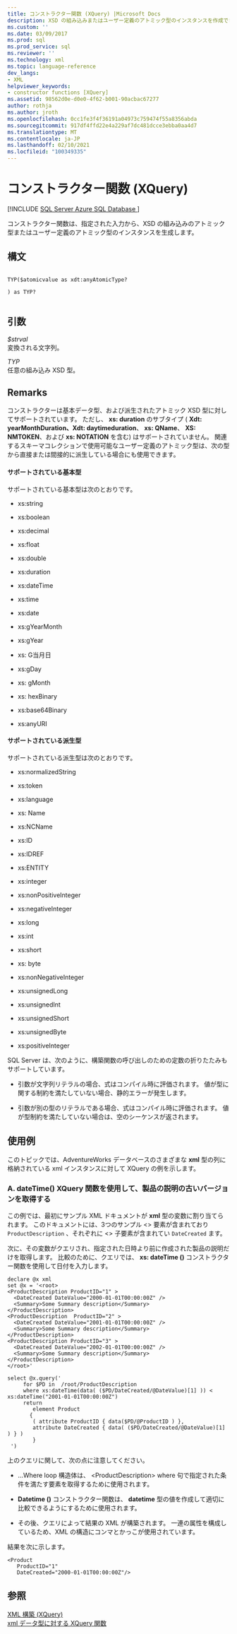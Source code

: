 ```yaml
---
title: コンストラクター関数 (XQuery) |Microsoft Docs
description: XSD の組み込みまたはユーザー定義のアトミック型のインスタンスを作成できるようにする XQuery のコンストラクター関数について説明します。
ms.custom: ''
ms.date: 03/09/2017
ms.prod: sql
ms.prod_service: sql
ms.reviewer: ''
ms.technology: xml
ms.topic: language-reference
dev_langs:
- XML
helpviewer_keywords:
- constructor functions [XQuery]
ms.assetid: 98562d0e-d0e0-4f62-b001-90acbac67277
author: rothja
ms.author: jroth
ms.openlocfilehash: 0cc1fe3f4f36191a04973c759474f55a8356abda
ms.sourcegitcommit: 917df4ffd22e4a229af7dc481dcce3ebba0aa4d7
ms.translationtype: MT
ms.contentlocale: ja-JP
ms.lasthandoff: 02/10/2021
ms.locfileid: "100349335"
---
```

# <a name="constructor-functions-xquery"></a>コンストラクター関数 (XQuery)
[!INCLUDE [SQL Server Azure SQL Database ](../includes/applies-to-version/sqlserver.md)]

  コンストラクター関数は、指定された入力から、XSD の組み込みのアトミック型またはユーザー定義のアトミック型のインスタンスを生成します。  
  
## <a name="syntax"></a>構文  
  
```  
  
TYP($atomicvalue as xdt:anyAtomicType?  
  
) as TYP?  
  
```  
  
## <a name="arguments"></a>引数  
 *$strval*  
 変換される文字列。  
  
 *TYP*  
 任意の組み込み XSD 型。  
  
## <a name="remarks"></a>Remarks  
 コンストラクターは基本データ型、および派生されたアトミック XSD 型に対してサポートされています。 ただし、 **xs: duration** のサブタイプ ( **Xdt: yearMonthDuration、Xdt: daytimeduration**、 **xs: QName**、 **XS: NMTOKEN**、および **xs: NOTATION** を含む) はサポートされていません。 関連するスキーマコレクションで使用可能なユーザー定義のアトミック型は、次の型から直接または間接的に派生している場合にも使用できます。  
  
#### <a name="supported-base-types"></a>サポートされている基本型  
 サポートされている基本型は次のとおりです。  
  
-   xs:string  
  
-   xs:boolean  
  
-   xs:decimal  
  
-   xs:float  
  
-   xs:double  
  
-   xs:duration  
  
-   xs:dateTime  
  
-   xs:time  
  
-   xs:date  
  
-   xs:gYearMonth  
  
-   xs:gYear  
  
-   xs: G当月日  
  
-   xs:gDay  
  
-   xs: gMonth  
  
-   xs: hexBinary  
  
-   xs:base64Binary  
  
-   xs:anyURI  
  
#### <a name="supported-derived-types"></a>サポートされている派生型  
 サポートされている派生型は次のとおりです。  
  
-   xs:normalizedString  
  
-   xs:token  
  
-   xs:language  
  
-   xs: Name  
  
-   xs:NCName  
  
-   xs:ID  
  
-   xs:IDREF  
  
-   xs:ENTITY  
  
-   xs:integer  
  
-   xs:nonPositiveInteger  
  
-   xs:negativeInteger  
  
-   xs:long  
  
-   xs:int  
  
-   xs:short  
  
-   xs: byte  
  
-   xs:nonNegativeInteger  
  
-   xs:unsignedLong  
  
-   xs:unsignedInt  
  
-   xs:unsignedShort  
  
-   xs:unsignedByte  
  
-   xs:positiveInteger  
  
 SQL Server は、次のように、構築関数の呼び出しのための定数の折りたたみもサポートしています。  
  
-   引数が文字列リテラルの場合、式はコンパイル時に評価されます。 値が型に関する制約を満たしていない場合、静的エラーが発生します。  
  
-   引数が別の型のリテラルである場合、式はコンパイル時に評価されます。 値が型制約を満たしていない場合は、空のシーケンスが返されます。  
  
## <a name="examples"></a>使用例  
 このトピックでは、AdventureWorks データベースのさまざまな **xml** 型の列に格納されている xml インスタンスに対して XQuery の例を示します。  
  
### <a name="a-using-the-datetime-xquery-function-to-retrieve-older-product-descriptions"></a>A. dateTime() XQuery 関数を使用して、製品の説明の古いバージョンを取得する  
 この例では、最初にサンプル XML ドキュメントが **xml** 型の変数に割り当てられます。 このドキュメントには、3つのサンプル <> 要素が含まれており `ProductDescription` 、それぞれに <> 子要素が含まれてい `DateCreated` ます。  
  
 次に、その変数がクエリされ、指定された日時より前に作成された製品の説明だけを取得します。 比較のために、クエリでは、 **xs: dateTime ()** コンストラクター関数を使用して日付を入力します。  
  
```  
declare @x xml  
set @x = '<root>  
<ProductDescription ProductID="1" >  
  <DateCreated DateValue="2000-01-01T00:00:00Z" />  
  <Summary>Some Summary description</Summary>  
</ProductDescription>  
<ProductDescription  ProductID="2" >  
  <DateCreated DateValue="2001-01-01T00:00:00Z" />  
  <Summary>Some Summary description</Summary>  
</ProductDescription>  
<ProductDescription ProductID="3" >  
  <DateCreated DateValue="2002-01-01T00:00:00Z" />  
  <Summary>Some Summary description</Summary>  
</ProductDescription>  
</root>'  
  
select @x.query('  
     for $PD in  /root/ProductDescription  
     where xs:dateTime(data( ($PD/DateCreated/@DateValue)[1] )) < xs:dateTime("2001-01-01T00:00:00Z")  
     return  
        element Product  
       {   
        ( attribute ProductID { data($PD/@ProductID ) },  
        attribute DateCreated { data( ($PD/DateCreated/@DateValue)[1] ) } )  
        }  
 ')  
```  
  
 上のクエリに関して、次の点に注意してください。  
  
-   ...Where loop 構造体は、 \<ProductDescription> where 句で指定された条件を満たす要素を取得するために使用されます。  
  
-   **Datetime ()** コンストラクター関数は、 **datetime** 型の値を作成して適切に比較できるようにするために使用されます。  
  
-   その後、クエリによって結果の XML が構築されます。 一連の属性を構成しているため、XML の構造にコンマとかっこが使用されています。  
  
 結果を次に示します。  
  
```  
<Product   
   ProductID="1"   
   DateCreated="2000-01-01T00:00:00Z"/>  
```  
  
## <a name="see-also"></a>参照  
 [XML 構築 &#40;XQuery&#41;](../xquery/xml-construction-xquery.md)   
 [xml データ型に対する XQuery 関数](../xquery/xquery-functions-against-the-xml-data-type.md)  
  
  
